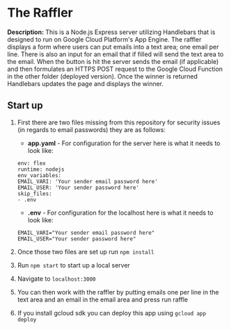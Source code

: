 # The Raffler

**Description:** This is a Node.js Express server utilizing Handlebars that is designed to run on Google Cloud Platform's App Engine. The raffler displays a form where users can put emails into a text area; one email per line. There is also an input for an email that if filled will send the text area to the email. When the button is hit the server sends the email (if applicable) and then formulates an HTTPS POST request to the Google Cloud Function in the other folder (deployed version). Once the winner is returned Handlebars updates the page and displays the winner.

## Start up

1. First there are two files missing from this repository for security issues (in regards to email passwords) they are as follows:
    * **app.yaml** - For configuration for the server here is what it needs to look like:
    ```
    env: flex
    runtime: nodejs
    env_variables:
    EMAIL_VARI: 'Your sender email password here'
    EMAIL_USER: 'Your sender password here'
    skip_files:
    - .env
    ```
    * **.env** - For configuration for the localhost here is what it needs to look like:
    ```
    EMAIL_VARI="Your sender email password here"
    EMAIL_USER="Your sender password here"
    ```

2. Once those two files are set up run `npm install`
3. Run `npm start` to start up a local server
4. Navigate to `localhost:3000`
5. You can then work with the raffler by putting emails one per line in the text area and an email in the email area and press run raffle
6. If you install gcloud sdk you can deploy this app using `gcloud app deploy`
